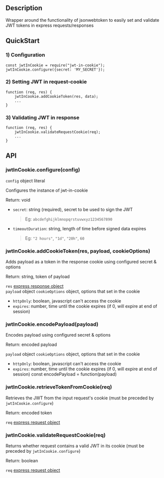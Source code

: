 ## Description
Wrapper around the functionality of jsonwebtoken to easily set and validate JWT tokens in express requests/responses

## QuickStart
### 1) Configuration
```
const jwtInCookie = require("jwt-in-cookie");
jwtInCookie.configure({secret: 'MY_SECRET'});
```

### 2) Setting JWT in request-cookie
```
function (req, res) {
    jwtInCookie.addCookieToken(res, data);
    ...
}
```

### 3) Validating JWT in response
```
function (req, res) {
    jwtInCookie.validateRequestCookie(req);
    ...
}

```
## API

### jwtInCookie.configure(config)
`config` object literal

Configures the instance of jwt-in-cookie 

Return: void

* `secret`: string (required), secret to be used to sign the JWT 
  > Eg: `abcdefghijklmnopqrstuvwxyz1234567890`
* `timeoutDuration`: string, length of time before signed data expires
  > Eg: `"2 hours"`,  `"1d"`, `"20h"`, `60`

### jwtInCookie.addCookieToken(res, payload, cookieOptions)

Adds payload as a token in the response cookie using configured secret & options

Return: string, token of payload

`res` [express response object](https://expressjs.com/en/api.html#res)  
`payload` object
`cookieOptions` object, options that set in the cookie 
* `httpOnly`: boolean, javascript can't access the cookie
* `expires`: number, time until the cookie expires (if 0, will expire at end of session)

### jwtInCookie.encodePayload(payload)  

Encodes payload using configured secret & options

Return: encoded payload

`payload` object
`cookieOptions` object, options that set in the cookie 
* `httpOnly`: boolean, javascript can't access the cookie
* `expires`: number, time until the cookie expires (if 0, will expire at end of session)
const encodePayload = function(payload)

### jwtInCookie.retrieveTokenFromCookie(req)

Retrieves the JWT from the input request's cookie (must be preceded by `jwtInCookie.configure`)

Return: encoded token
  
`req` [express request object](https://expressjs.com/en/api.html#req)  

### jwtInCookie.validateRequestCookie(req)

Returns whether request contains a valid JWT in its cookie (must be preceded by `jwtInCookie.configure`)

Return: boolean
  
`req` [express request object](https://expressjs.com/en/api.html#req)  
